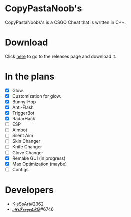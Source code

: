 # CopyPastaNoob's
CopyPastaNoobs's is a CSGO Cheat that is written in C++. 

# Download
Click [here](https://github.com/KisSsArt/CPN/releases) to go to the releases page and download it.

# In the plans
  - [x] Glow.
  - [x] Customization for glow.
  - [x] Bunny-Hop
  - [x] Anti-Flash
  - [x] TriggerBot
  - [x] RadarHack
  - [ ] ESP
  - [ ] Aimbot
  - [ ] Silent Aim
  - [ ] Skin Changer
  - [ ] Knife Changer
  - [ ] Glove Changer
  - [x] Remake GUI (in progress)
  - [x] Max Optimization (maybe)
  - [ ] Configs
  
  # Developers
  - [KisSsArt](https://github.com/KisSsArt)#2362
  - [𝓜𝓻𝓢𝓸𝓬𝔃𝓮𝓴𝓧𝓓](https://github.com/MrSoczekXD)#6746
